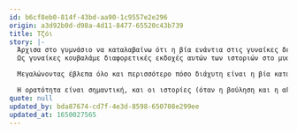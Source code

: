 ```yaml
---
id: b6cf8eb0-814f-43bd-aa90-1c9557e2e296
origin: a3d92b0d-d98a-4d11-8477-65520c43b739
title: Τζόι
story: |-
  Άρχισα στο γυμνάσιο να καταλαβαίνω ότι η βία ενάντια στις γυναίκες δεν είναι μόνο σωματική αλλά και συναισθηματική, ψυχολογική, και πνευματική επίσης. Συμβαίνει στους χώρους εργασίας μας, όπως τότε που το αφεντικό σε μία εταιρία εστίασης που δούλευα όταν ήμουν φοιτήτρια, έπιασε και χούφτωσε τον κόλο μου. Συμβαίνει στις σχολές μας, όπως τη φορά όπου ένας συμφοιτητής μου με πίεζε να αποσυρθώ από ένα μάθημα επειδή ήμουν η μόνη γυναίκα και αυτό παρεμπόδιζε το «δέσιμο» που καλλιεργούνταν ανάμεσα στους άντρες. Συμβαίνει στις εκκλησίες, όπως τη φορά που ήμουν στο γυμνάσιο και ένας μεγαλύτερος, παντρεμένος άντρας στην εκκλησία μου μού έλεγε «σ' αγαπώ» όταν δεν κοιτούσε κανείς, και προσπαθούσε να με αγκαλιάζει για πολύ ώρα με κάθε ευκαιρία που έβρισκε. Συμβαίνει και στα σπίτια μας, όπως τη φορά που είδα τον γείτονα να ρίχνει κάτω μία γυναίκα και να την τραβάει μέσα στο σπίτι από τα μαλλιά.
  Ως γυναίκες κουβαλάμε διαφορετικές εκδοχές αυτών των ιστοριών στο μυαλό μας, στην καρδιά μας, στα σώματά μας. Και ως συνέπεια, δυσκολευόμαστε να επεξεργαζόμαστε τον φόβο και τη ντροπή που συνοδεύουν αυτές τις εμπειρίες. Μέχρι και σήμερα μου είναι τρομερά δύσκολο να μοιράζομαι τις δικές μου ιστορίες χωρίς να αισθανθώ ότι υποβιβάζω τις ιστορίες άλλων γυναικών που έχουν υποφέρει πολύ περισσότερο από εμένα.

  Μεγαλώνοντας έβλεπα όλο και περισσότερο πόσο διάχυτη είναι η βία κατά των γυναικών. Ως μία νέα μητέρα και φοιτήτρια συμβουλευτικής κάνοντας πρακτική σε ένα κέντρο ημέρας για έφηβες που είχαν μείνει έγκυες, είδα από κοντά την ευαλλωτότητα, την κακοποίηση, την αμέλεια, τον ευτελισμό, την ενοχοποίηση, την οικονομική ανέχεια, και το στίγμα που φορτώνουμε σε άτομα στην κοινωνία μας μόνο και μόνο επειδή είναι θηλυκά. Και η μέση ηλικία δεν έφερε καμία βελτίωση σ' αυτή την εικόνα. Την ξανά ένιωσα την ημέρα που η κόρη μου γύρισε σπίτι και μου είπε ότι ένα αγόρι στο λεωφορεία της είχε πει να «σταματήσει να διαβάζει και να πάει σπίτι να του φτιάξει ένα σάντουιτς». Την ένιωσα πάλι όταν ένας σαραντάχρονος ακολούθησε την άλλη μου έφηβη κόρη σε όλο το κέντρο της Αθήνα για ένα τέταρτο απαιτώντας να του δώσει τον αριθμός της και να πάει κάπου μαζί του. Την ένιωσα κάνοντας εθελοντισμό στη συνοικία με οίκους ανοχής, όταν ένας νταβατζής πήγε να με σπρώξει από τα σκαλιά επειδή μιλούσα με ένα ανήλικο κορίτσι που εκείνος εξέδιδε. Τα τελευταία δέκα χρόνια, η δουλειά μου στον τομέα της ψυχικής υγείας με έφερε σε επαφή με γυναίκες από όλο τον κόσμο, και πλέον έχω στο μυαλό μου περισσότερες ιστορίες βίας ενάντια σε γυναίκες από ότι θα μπορούσα ποτέ να μοιραστώ.

  Η ορατότητα είναι σημαντική, και οι ιστορίες (όταν η βούληση και η αξιοπρέπεια του υποκειμένου σέβονται) είναι κρίσιμες, αλλά χρειαζόμαστε και κάτι ακόμα. Για μένα δεν αρκεί να είμαστε ενημερωμένοι. Θέλω να είμαι πάντα έτοιμη να χρησιμοποιώ ό,τι αγαθά και επιρροή έχω για να αντιμετωπίσω την έμφυλη βία με αγάπη και ελπίδα και με στόχο να υπάρχουν συνέπειες για τους θύτες και προστασία για τα ευάλλωτα υποκείμενα. Είναι ένας δύσκολος αγώνας. Απαιτεί θυσίες, ξεκινώντας με την απλή κίνηση του να μην γυρνάμε από την άλλη, να θυσιάσουμε δηλαδή τη δική μας ηρεμία για να σταθούμε, έστω για λίγο, μαζί με άλλους που ζούνε μέσα στον τρόπο. Όταν παλεύω έτσι, ακόμα και με ατελή τρόπο, νιώθω ότι αντιστέκομαι στην απανθρωποίηση των γυναικών.
quote: null
updated_by: bda87674-cd7f-4e3d-8598-650708e299ee
updated_at: 1650027565
---
```

